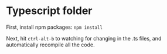 # Typescript folder

First, install npm packages: `npm install`

Next, hit `ctrl-alt-b` to watching for changing in the .ts files, and automatically recompile all the code.
